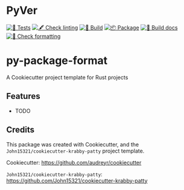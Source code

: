 # PyVer

<!-- markdownlint-disable MD013 -->
<!-- ![Crates.io](https://img.shields.io/crates/l/py-package-format) ![Crates.io](https://img.shields.io/crates/v/py-package-format) ![docs.rs](https://img.shields.io/docsrs/py-package-format) -->
[![🧪 Tests](https://github.com/John15321/py-package-format/actions/workflows/tests.yml/badge.svg)](https://github.com/John15321/py-package-format/actions/workflows/tests.yml) [![🖋  Check linting](https://github.com/John15321/py-package-format/actions/workflows/lint.yml/badge.svg)](https://github.com/John15321/py-package-format/actions/workflows/lint.yml) [![🔨 Build](https://github.com/John15321/py-package-format/actions/workflows/build.yml/badge.svg)](https://github.com/John15321/py-package-format/actions/workflows/build.yml) [![📦 Package](https://github.com/John15321/py-package-format/actions/workflows/package.yml/badge.svg)](https://github.com/John15321/py-package-format/actions/workflows/package.yml) [![📄 Build docs](https://github.com/John15321/py-package-format/actions/workflows/docs.yml/badge.svg)](https://github.com/John15321/py-package-format/actions/workflows/docs.yml) [![👔 Check formatting](https://github.com/John15321/py-package-format/actions/workflows/format.yml/badge.svg)](https://github.com/John15321/pyver/actions/workflows/format.yml)
<!-- markdownlint-enable MD013 -->

# py-package-format

A Cookiecutter project template for Rust projects

## Features

* TODO

## Credits

This package was created with Cookiecutter, and the
`John15321/cookiecutter-krabby-patty` project template.

Cookiecutter: <https://github.com/audreyr/cookiecutter>

`John15321/cookiecutter-krabby-patty`: <https://github.com/John15321/cookiecutter-krabby-patty>
